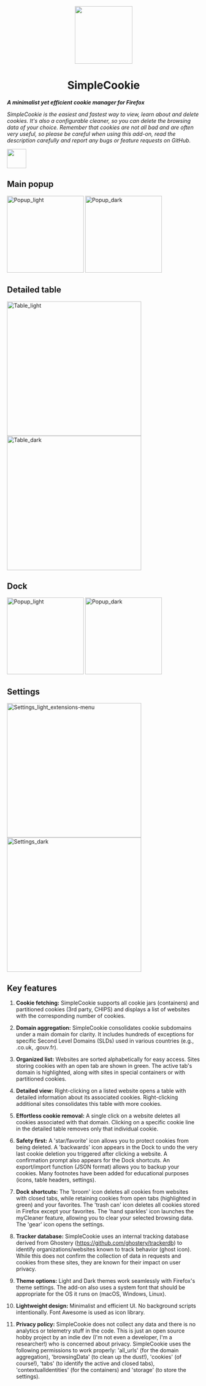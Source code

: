 <p align="center">
<img width="150" src=https://github.com/mickaphd/SimpleCookie/assets/25211018/64489133-ecae-435e-92d4-53cc79c9302c)>
</p>

<h1 align="center">SimpleCookie</h1></p>

<b><i>A minimalist yet efficient cookie manager for Firefox</i></b>

<i>SimpleCookie is the easiest and fastest way to view, learn about and delete cookies. It's also a configurable cleaner, so you can delete the browsing data of your choice. Remember that cookies are not all bad and are often very useful, so please be careful when using this add-on, read the description carefully and report any bugs or feature requests on GitHub.</i>

<a href="https://addons.mozilla.org/en-US/firefox/addon/simplecookie/"><img src="https://blog.mozilla.org/addons/files/2020/04/get-the-addon-fx-apr-2020.svg" height=50px></a>

<h2>Main popup</h2>

<img width="200" alt="Popup_light" src="https://github.com/user-attachments/assets/b575e2ea-1295-4a32-aabc-8b9039ce8992">
<img width="200" alt="Popup_dark" src="https://github.com/user-attachments/assets/331a43ce-47f1-4eba-b41b-191058440578">

<h2>Detailed table</h2>

<img width="350" alt="Table_light" src="https://github.com/user-attachments/assets/6c09fa3d-54ed-43d2-b494-58a243c42621">
<img width="350" alt="Table_dark" src="https://github.com/user-attachments/assets/837ff4f7-6536-4bd0-aa9d-c8e01a6078b9">

<h2>Dock</h2>

<img width="200" alt="Popup_light" src="https://github.com/user-attachments/assets/99ffe548-8b6e-4e48-916b-38b7472e8c69">
<img width="200" alt="Popup_dark" src="https://github.com/user-attachments/assets/2e5e7680-4a39-4cde-b8be-8dd44d1a940f">

<h2>Settings</h2>

<img width="350" alt="Settings_light_extensions-menu" src="https://github.com/user-attachments/assets/b134355a-951b-4512-8802-acc455a79ac3">
<img width="350" alt="Settings_dark" src="https://github.com/user-attachments/assets/269e2428-987b-46c0-88ae-368eba6c4663">

<h2>Key features</h2>

1. <b>Cookie fetching:</b> SimpleCookie supports all cookie jars (containers) and partitioned cookies (3rd party, CHIPS) and displays a list of websites with the corresponding number of cookies.

1. <b>Domain aggregation:</b> SimpleCookie consolidates cookie subdomains under a main domain for clarity. It includes hundreds of exceptions for specific Second Level Domains (SLDs) used in various countries (e.g., .co.uk, .gouv.fr).

1. <b>Organized list:</b> Websites are sorted alphabetically for easy access. Sites storing cookies with an open tab are shown in green. The active tab's domain is highlighted, along with sites in special containers or with partitioned cookies.

1. <b>Detailed view:</b> Right-clicking on a listed website opens a table with detailed information about its associated cookies. Right-clicking additional sites consolidates this table with more cookies.

1. <b>Effortless cookie removal:</b> A single click on a website deletes all cookies associated with that domain. Clicking on a specific cookie line in the detailed table removes only that individual cookie.

1. <b>Safety first:</b> A 'star/favorite' icon allows you to protect cookies from being deleted. A 'backwards' icon appears in the Dock to undo the very last cookie deletion you triggered after clicking a website. A confirmation prompt also appears for the Dock shortcuts. An export/import function (JSON format) allows you to backup your cookies. Many footnotes have been added for educational purposes (icons, table headers, settings).

1. <b>Dock shortcuts:</b> The 'broom' icon deletes all cookies from websites with closed tabs, while retaining cookies from open tabs (highlighted in green) and your favorites. The 'trash can' icon deletes all cookies stored in Firefox except your favorites. The 'hand sparkles' icon launches the myCleaner feature, allowing you to clear your selected browsing data. The 'gear' icon opens the settings.

1. <b>Tracker database:</b> SimpleCookie uses an internal tracking database derived from Ghostery (https://github.com/ghostery/trackerdb) to identify organizations/websites known to track behavior (ghost icon). While this does not confirm the collection of data in requests and cookies from these sites, they are known for their impact on user privacy.

1. <b>Theme options:</b> Light and Dark themes work seamlessly with Firefox's theme settings. The add-on also uses a system font that should be appropriate for the OS it runs on (macOS, Windows, Linux).

1. <b>Lightweight design:</b> Minimalist and efficient UI. No background scripts intentionally. Font Awesome is used as icon library.

1. <b>Privacy policy:</b> SimpleCookie does not collect any data and there is no analytics or telemetry stuff in the code. This is just an open source hobby project by an indie dev (I'm not even a developer, I'm a researcher!) who is concerned about privacy. SimpleCookie uses the following permissions to work properly: 'all_urls' (for the domain aggregation), 'browsingData' (to clean up the dust!), 'cookies' (of course!), 'tabs' (to identify the active and closed tabs), 'contextualIdentities' (for the containers) and 'storage' (to store the settings).
